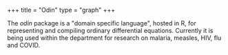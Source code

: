 +++
title = "Odin"
type = "graph"
+++

The _odin_ package is a "domain specific language", hosted
in R, for representing and compiling ordinary differential equations.
Currently it is being used within the department for research
on malaria, measles, HIV, flu and COVID.
